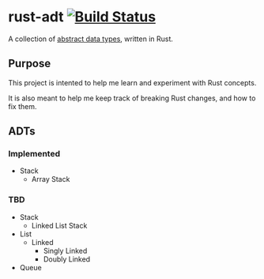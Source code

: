 # rust-adt [![Build Status](https://travis-ci.org/Indiv0/rust-adt.svg)](https://travis-ci.org/Indiv0/rust-adt)

A collection of [abstract data types](http://en.wikipedia.org/wiki/Abstract_data_type), written in Rust.

## Purpose

This project is intented to help me learn and experiment with Rust concepts.

It is also meant to help me keep track of breaking Rust changes, and how to fix them.

## ADTs
### Implemented

* Stack
    * Array Stack

### TBD

* Stack
    * Linked List Stack
* List
    * Linked
        * Singly Linked
        * Doubly Linked
* Queue

